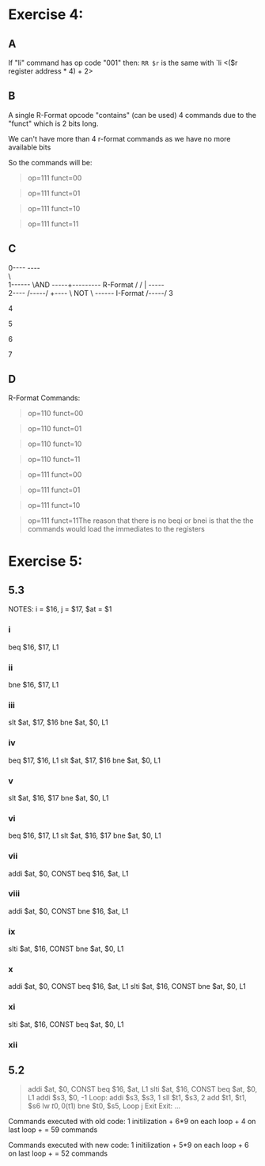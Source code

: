 # Exercise 4:

## A

If "li" command has op code "001" then:
`RR $r` is the same with `li <($r register address * 4) + 2>

## B

A single R-Format opcode "contains" (can be used) 4 commands due to the "funct"
which is 2 bits long.

We can't have more than 4 r-format commands as we have no more available bits

So the commands will be:

> op=111 funct=00

> op=111 funct=01

> op=111 funct=10

> op=111 funct=11

## C

0---- \----\
       \    \
1------ \AND \-----+--------- R-Format
       /     /     |    \-----\
2---- /-----/      +---- \ NOT \ ------ I-Format
                         /-----/
3

4

5

6

7

## D

R-Format Commands:

> op=110 funct=00

> op=110 funct=01

> op=110 funct=10

> op=110 funct=11

> op=111 funct=00

> op=111 funct=01

> op=111 funct=10

> op=111 funct=11The reason that there is no beqi or bnei is that the the commands would load the immediates to the registers

# Exercise 5:

## 5.3

NOTES: i = $16, j = $17, $at = $1
### i

beq $16, $17, L1

### ii

bne $16, $17, L1

### iii

slt $at, $17, $16
bne $at, $0, L1

### iv

beq $17, $16, L1
slt $at, $17, $16
bne $at, $0, L1

### v

slt $at, $16, $17
bne $at, $0, L1

### vi

beq $16, $17, L1
slt $at, $16, $17
bne $at, $0, L1

### vii

addi $at, $0, CONST
beq $16, $at, L1

### viii

addi $at, $0, CONST
bne $16, $at, L1

### ix

slti $at, $16, CONST
bne $at, $0, L1

### x

addi $at, $0, CONST
beq $16, $at, L1
slti $at, $16, CONST
bne $at, $0, L1

### xi

slti $at, $16, CONST
beq $at, $0, L1

### xii

## 5.2

> addi $at, $0, CONST
> beq $16, $at, L1
> slti $at, $16, CONST
> beq $at, $0, L1
> 	addi $s3, $0, -1
> Loop:
> 	addi $s3, $s3, 1
> 	sll $t1, $s3, 2
> 	add $t1, $t1, $s6
> 	lw  $t0, 0($t1)
> 	bne $t0, $s5, Loop
> 	j	Exit
> Exit: ...

Commands executed with old code:
		 1 initilization +
		 6*9 on each loop +
		 4 on last loop +
		 = 59 commands

Commands executed with new code:
		 1 initilization +
		 5*9 on each loop +
		 6 on last loop +
		 = 52 commands

